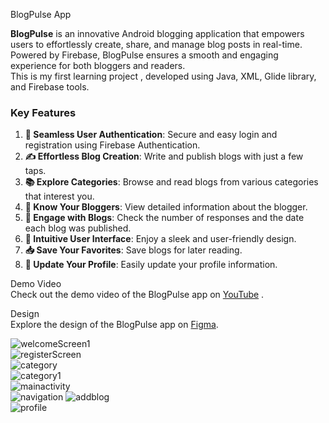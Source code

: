 BlogPulse App   

**BlogPulse** is an innovative Android blogging application that empowers users to effortlessly create, share, and manage blog posts in real-time.      
Powered by Firebase, BlogPulse ensures a smooth and engaging experience for both bloggers and readers.       
This is my first learning project , developed using Java, XML, Glide library, and Firebase tools.        

### Key Features         

1. **🔐 Seamless User Authentication**: Secure and easy login and registration using Firebase Authentication.      
2. **✍️ Effortless Blog Creation**: Write and publish blogs with just a few taps.     
3. **📚 Explore Categories**: Browse and read blogs from various categories that interest you.      
4. **👤 Know Your Bloggers**: View detailed information about the blogger.      
5. **💬 Engage with Blogs**: Check the number of responses and the date each blog was published.     
6. **🌟 Intuitive User Interface**: Enjoy a sleek and user-friendly design.       
7. **📥 Save Your Favorites**: Save blogs for later reading.       
8. **🔄 Update Your Profile**: Easily update your profile information.        

Demo Video   
Check out the demo video of the BlogPulse app on [YouTube](https://youtu.be/KEg0HxdyNBI?feature=shared) .       
    

Design    
Explore the design of the BlogPulse app on [Figma](https://www.figma.com/design/YD5Bb0nnxTRTEqzWL5t916/Untitled?node-id=0-1&t=Vty03pMrGQFQrTiV-0).   

![welcomeScreen1](https://github.com/user-attachments/assets/6134dc4e-ba1d-4af0-aaa9-e42fe9e44472)   
![registerScreen](https://github.com/user-attachments/assets/324cd49f-92c1-4829-a2c3-44f079bae53e)   
![category](https://github.com/user-attachments/assets/9470a262-a8fb-4221-9f67-921e3327be8f)   
![category1](https://github.com/user-attachments/assets/ea3a6028-5346-4b02-830f-ef0abc8ed415)   
![mainactivity](https://github.com/user-attachments/assets/d846df70-869f-4af4-b817-168f7561b4bb)   
![navigation](https://github.com/user-attachments/assets/b87851f8-3307-485d-a261-bba357cf9340)
![addblog](https://github.com/user-attachments/assets/7bdca228-5e8e-4731-8d2f-c91553635626)     
![profile](https://github.com/user-attachments/assets/4fd90589-93ea-41db-b8a2-2ef9facde156)


